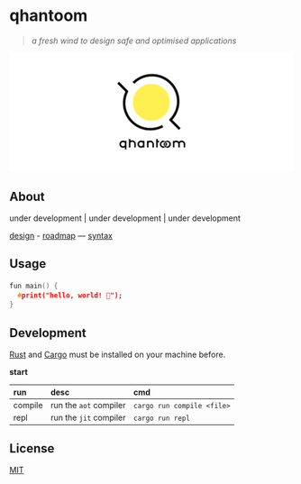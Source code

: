 # qhantoom

> *a fresh wind to design safe and optimised applications*

<p align="center">
  <img src="./src/misc/qhantoom-banner.png">
</p>

## About

under development | under development | under development

[design](./src/doc/design.md) - [roadmap](./src/doc/roadmap.md) — [syntax](./src/doc/syntax.md)

## Usage

```c
fun main() {
  #print("hello, world! 👋");
}
```

## Development

[Rust](https://www.rust-lang.org/tools/install) and [Cargo](https://doc.rust-lang.org/cargo/getting-started/installation.html) must be installed on your machine before.

**start**

| run	    | desc                    | cmd                         |
|:--------|:------------------------|:----------------------------|
| compile	| run the `aot` compiler  | `cargo run compile <file>`  |
| repl	  | run the `jit` compiler  | `cargo run repl`            |

## License

[MIT](./LICENSE)
